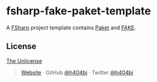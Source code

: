 # fsharp-fake-paket-template
A [FSharp](https://fsharp.org/) project template contains [Paket](https://fsprojects.github.io/Paket/) and [FAKE](https://fake.build/).

## License

[The Unlicense](LICENSE)

> [Website](https://www.h404bi.com) · GitHub [@h404bi](https://github.com/h404bi) · Twitter [@h404bi](https://twitter.com/chawyehsu)

